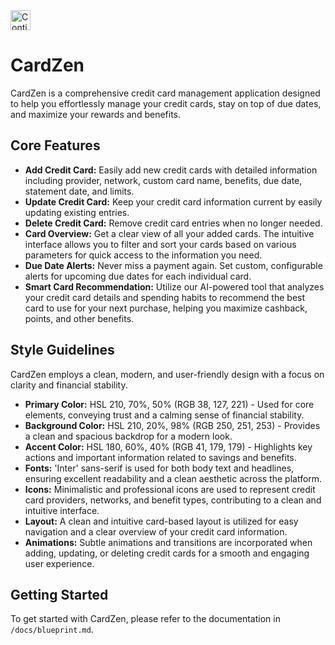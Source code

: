 <a href="https://studio.firebase.google.com/import?url=https%3A%2F%2Fgithub.com%2Fadiagarwalrock%2FcardZen">
  <img
    height="32"
    alt="Continue in Firebase Studio"
    src="https://cdn.firebasestudio.dev/btn/continue_blue_32.svg">
</a>

# CardZen

CardZen is a comprehensive credit card management application designed to help you effortlessly manage your credit cards, stay on top of due dates, and maximize your rewards and benefits.

## Core Features

- **Add Credit Card:** Easily add new credit cards with detailed information including provider, network, custom card name, benefits, due date, statement date, and limits.
- **Update Credit Card:** Keep your credit card information current by easily updating existing entries.
- **Delete Credit Card:** Remove credit card entries when no longer needed.
- **Card Overview:** Get a clear view of all your added cards. The intuitive interface allows you to filter and sort your cards based on various parameters for quick access to the information you need.
- **Due Date Alerts:** Never miss a payment again. Set custom, configurable alerts for upcoming due dates for each individual card.
- **Smart Card Recommendation:** Utilize our AI-powered tool that analyzes your credit card details and spending habits to recommend the best card to use for your next purchase, helping you maximize cashback, points, and other benefits.

## Style Guidelines

CardZen employs a clean, modern, and user-friendly design with a focus on clarity and financial stability.

- **Primary Color:** HSL 210, 70%, 50% (RGB 38, 127, 221) - Used for core elements, conveying trust and a calming sense of financial stability.
- **Background Color:** HSL 210, 20%, 98% (RGB 250, 251, 253) - Provides a clean and spacious backdrop for a modern look.
- **Accent Color:** HSL 180, 60%, 40% (RGB 41, 179, 179) - Highlights key actions and important information related to savings and benefits.
- **Fonts:** 'Inter' sans-serif is used for both body text and headlines, ensuring excellent readability and a clean aesthetic across the platform.
- **Icons:** Minimalistic and professional icons are used to represent credit card providers, networks, and benefit types, contributing to a clean and intuitive interface.
- **Layout:** A clean and intuitive card-based layout is utilized for easy navigation and a clear overview of your credit card information.
- **Animations:** Subtle animations and transitions are incorporated when adding, updating, or deleting credit cards for a smooth and engaging user experience.

## Getting Started

To get started with CardZen, please refer to the documentation in `/docs/blueprint.md`.
